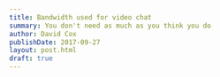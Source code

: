 ```yaml
---
title: Bandwidth used for video chat
summary: You don't need as much as you think you do
author: David Cox
publishDate: 2017-09-27
layout: post.html
draft: true
---
```

